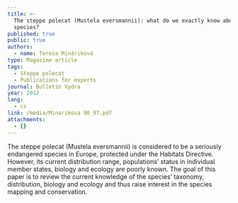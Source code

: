 ```yaml
---
title: >-
  The steppe polecat (Mustela eversmannii): what do we exactly know about the
  species?
published: true
public: true
authors:
  - name: Tereza Mináriková
type: Magazine article
tags:
  - Steppe polecat
  - Publications for experts
journal: Bulletin Vydra
year: 2012
lang:
  - cs
link: /media/Minarikova 90_97.pdf
attachments:
  - {}
---
```

The steppe polecat (Mustela eversmannii) is considered to be a seriously endangered species in Europe, protected under the Habitats Directive. However, its current distribution range, populations’ status in individual member states, biology and ecology are poorly known. The goal of this paper is to review the current knowledge of the species’ taxonomy, distribution, biology and ecology and thus raise interest in the species mapping and conservation.

